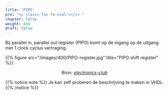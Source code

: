 ```yaml
---
title: 'PIPO'
pre: "<i class='fas fa-vial'></i> "
chapter: false
weight: 434
draft: false
---
```


Bij parallel in, parallel out register (PIPO) komt op de ingang op de uitgang met 1 clock cyclus vertraging.

{{% figure src="/images/400/PIPO-register.jpg" title="PIPO shift register"  %}}

<div class="image_courtesy">
  Bron: 
   <a href="https://electronics-club.com/shift-register-types-working-application/" target="_blank">electronics-club</a>
</div>

<style>
  div.image_courtesy {
    text-align: center;
    font-size: 100%;
    font-style: italic;
  }
</style>

{{% notice note %}}
Je kan zelf proberen de beschrijving te maken in VHDL
{{% /notice %}}